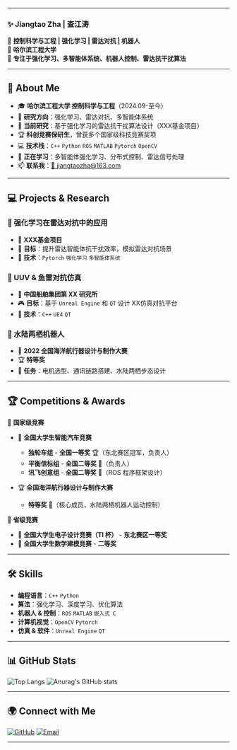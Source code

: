 
---

### **✨ Jiangtao Zha | 查江涛**
🚀 **控制科学与工程 | 强化学习 | 雷达对抗 | 机器人**  
📍 **哈尔滨工程大学**  
🎯 **专注于强化学习、多智能体系统、机器人控制、雷达抗干扰算法**  

---

## 🚀 **About Me**
- 🎓 **哈尔滨工程大学 控制科学与工程**（2024.09-至今）
- 🤖 **研究方向**：强化学习、雷达对抗、多智能体系统
- 🔬 **当前研究**：基于强化学习的雷达抗干扰算法设计（XXX基金项目）
- 🏆 **科创竞赛保研生**，曾获多个国家级科技竞赛奖项
- 💻 **技术栈**：`C++` `Python` `ROS` `MATLAB` `Pytorch` `OpenCV`
- 🌱 **正在学习**：多智能体强化学习、分布式控制、雷达信号处理
- 📫 **联系我**：[📧 jiangtaozha@163.com](mailto:jiangtaozha@163.com)


---

## 💻 **Projects & Research**
### **🔹 强化学习在雷达对抗中的应用**
- 📌 **XXX基金项目**
- 📡 **目标**：提升雷达智能体抗干扰效率，模拟雷达对抗场景
- 🚀 **技术**：`Pytorch` `强化学习` `多智能体系统`

### **🔹 UUV & 鱼雷对抗仿真**
- 🏢 **中国船舶集团第 XX 研究所**
- 🎮 **目标**：基于 `Unreal Engine` 和 `QT` 设计 XX仿真对抗平台
- 🔧 **技术**：`C++` `UE4` `QT`

### **🔹 水陆两栖机器人**
- 🤖 **2022 全国海洋航行器设计与制作大赛**
- 🏆 **特等奖**
- 🚀 **任务**：电机选型、通讯链路搭建、水陆两栖步态设计

---

## 🏆 **Competitions & Awards**
🏅 **国家级竞赛**
- 🥇 **全国大学生智能汽车竞赛**
  - **独轮车组** - **全国一等奖** 🏆（东北赛区冠军，负责人）
  - **平衡信标组** - **全国二等奖** 🥈（负责人）
  - **讯飞创意组** - **全国二等奖** 🥈（ROS 程序框架设计）

- 🏆 **全国海洋航行器设计与制作大赛**
  - **特等奖** 🏅（核心成员，水陆两栖机器人运动控制）

🏅 **省级竞赛**
- 🥇 **全国大学生电子设计竞赛（TI 杯）** - **东北赛区一等奖**
- 🥈 **全国大学生数学建模竞赛** - **二等奖**
---

## 🛠 **Skills**
- **编程语言**：`C++` `Python`
- **算法**：强化学习、深度学习、优化算法
- **机器人 & 控制**：`ROS` `MATLAB` `嵌入式 C`
- **计算机视觉**：`OpenCV` `Pytorch`
- **仿真 & 软件**：`Unreal Engine` `QT`

---

## 📊 **GitHub Stats**
![Top Langs](https://github-readme-stats-sigma-five.vercel.app/api/top-langs/?username=jiangtao-zha&layout=compact&theme=radical)
![Anurag's GitHub stats](https://github-readme-stats-sigma-five.vercel.app/api?username=jiangtao-zha&show_icons=true&theme=radical)

---


## 🌍 **Connect with Me**
[![GitHub](https://img.shields.io/badge/GitHub-%2312100E.svg?style=for-the-badge&logo=github&logoColor=white)](https://github.com/jiangtao-zha)
[![Email](https://img.shields.io/badge/Email-D14836?style=for-the-badge&logo=gmail&logoColor=white)](mailto:jiangtaozha@163.com)

---

